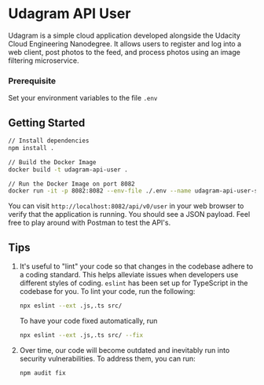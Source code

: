 # Udagram API User

Udagram is a simple cloud application developed alongside the Udacity Cloud Engineering Nanodegree. It allows users to register and log into a web client, post photos to the feed, and process photos using an image filtering microservice.

### Prerequisite

Set your environment variables to the file `.env`

## Getting Started

```bash
// Install dependencies
npm install .

// Build the Docker Image
docker build -t udagram-api-user .

// Run the Docker Image on port 8082
docker run -it -p 8082:8082 --env-file ./.env --name udagram-api-user-service --network udagram-network udagram-api-user
```

You can visit `http://localhost:8082/api/v0/user` in your web browser to verify that the application is running. You should see a JSON payload. Feel free to play around with Postman to test the API's.

## Tips

1. It's useful to "lint" your code so that changes in the codebase adhere to a coding standard. This helps alleviate issues when developers use different styles of coding. `eslint` has been set up for TypeScript in the codebase for you. To lint your code, run the following:
   ```bash
   npx eslint --ext .js,.ts src/
   ```
   To have your code fixed automatically, run
   ```bash
   npx eslint --ext .js,.ts src/ --fix
   ```
2. Over time, our code will become outdated and inevitably run into security vulnerabilities. To address them, you can run:
   ```bash
   npm audit fix
   ```
